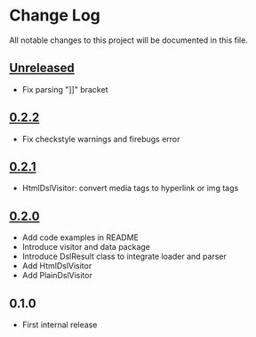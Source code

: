 # Change Log
All notable changes to this project will be documented in this file.

## [Unreleased]
* Fix parsing "]]" bracket

## [0.2.2]
* Fix checkstyle warnings and firebugs error

## [0.2.1]
* HtmlDslVisitor: convert media tags to hyperlink or img tags

## [0.2.0]
* Add code examples in README
* Introduce visitor and data package
* Introduce DslResult class to integrate loader and parser
* Add HtmlDslVisitor
* Add PlainDslVisitor

## 0.1.0
* First internal release

[Unreleased]: https://github.com/eb4j/dsl4j/compare/v0.2.2...HEAD
[0.2.2]: https://github.com/eb4j/dsl4j/compare/v0.2.1...v0.2.2
[0.2.1]: https://github.com/eb4j/dsl4j/compare/v0.2.0...v0.2.1
[0.2.0]: https://github.com/eb4j/dsl4j/compare/v0.1.0...v0.2.0
